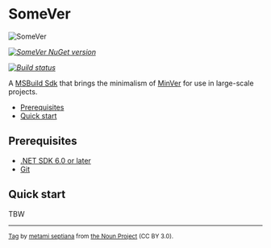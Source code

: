 # SomeVer

![SomeVer](https://raw.githubusercontent.com/robmen/somever/tree/main/somever/somever.png)

_[![SomeVer NuGet version](https://img.shields.io/nuget/v/SomeVer.svg?style=flat&label=nuget%3A%20SomeVer)](https://www.nuget.org/packages/SomeVer)_

_[![Build status](https://github.com/robmen/somever/actions/workflows/build.yml/badge.svg?branch=main)](https://github.com/robmen/somever/actions/workflows/build.yml)_

A [MSBuild Sdk](https://www.nuget.org/packages/SomeVer) that brings the minimalism of [MinVer](https://github.com/adamralph/minver) for use in large-scale projects.

- [Prerequisites](#prerequisites)
- [Quick start](#quick-start)

## Prerequisites

- [.NET SDK 6.0 or later](https://www.microsoft.com/net/download)
- [Git](https://git-scm.com/)

## Quick start

TBW

---

<sub>[Tag](https://thenounproject.com/icon/tag-6800795/) by [metami septiana](https://thenounproject.com/creator/metami/) from [the Noun Project](https://thenounproject.com/) (CC BY 3.0).</sub>
